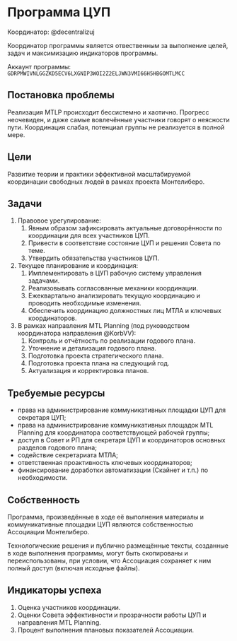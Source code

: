 ﻿# Программа ЦУП

Координатор: @decentralizuj

Координатор программы является отвественным за выполнение целей, задач и максимизацию индикаторов программы.

Аккаунт программы: `GDRPMWIVNLGGZKD5ECV6LXGNIP3WOI2Z2ELJWN3VMI66H5HBGOMTLMCC`

## Постановка проблемы
Реализация MTLP происходит бессистемно и хаотично. Прогресс неочевиден, и даже самые вовлечённые участники говорят о неясности пути. Координация слабая, потенциал группы не реализуется в полной мере.

## Цели
Развитие теории и практики эффективной масштабируемой координации свободных людей в рамках проекта Монтелиберо.

## Задачи
1. Правовое урегулирование:
    1. Явным образом зафиксировать актуальные договорённости по координации для всех участников ЦУП.
    2. Привести в соответствие состояние ЦУП и решения Совета по теме.
    3. Утвердить обязательства участников ЦУП.
2. Текущее планирование и координация:
    1. Имплементировать в ЦУП рабочую систему управления задачами.
    2. Реализовывать согласованные механики координации.
    3. Ежеквартально анализировать текущую координацию и проводить необходимые изменения.
    4. Обеспечить координацию должностных лиц МТЛА и ключевых координаторов.
3. В рамках направления MTL Planning (под руководством координатора направления @KorbVV):
    1. Контроль и отчётность по реализации годового плана.
    2. Уточнение и детализация годового плана.
    3. Подготовка проекта стратегического плана.
    4. Подготовка проекта плана на следующий год.
    5. Актуализация и корректировка планов.

## Требуемые ресурсы
* права на администрирование коммуникативных площадки ЦУП для секретаря ЦУП;
* права на администрирование коммуникативных площадок MTL Planning для координатора соответствующей рабочей группы;
* доступ в Совет и РП для секретаря ЦУП и координаторов основных разделов годового плана;
* содействие секретариата МТЛА;
* ответственная проактивность ключевых координаторов;
* финансирование доработки автоматизации (Скайнет и т.п.) по необходимости.

## Собственность
Программа, произведённые в ходе её выполнения материалы и коммуникативные площадки ЦУП являются собственностью Ассоциации Монтелиберо.

Технологические решения и публично размещённые тексты, созданные в ходе выполнения программы, могут быть скопированы и переиспользованы, при условии, что Ассоциация сохраняет к ним полный доступ (включая исходные файлы).

## Индикаторы успеха
1. Оценка участников координации.
2. Оценки Совета эффективности и прозрачности работы ЦУП и направления MTL Planning.
3. Процент выполнения плановых показателей Ассоциации.
